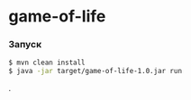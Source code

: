 # game-of-life

### Запуск
```bash
$ mvn clean install
$ java -jar target/game-of-life-1.0.jar run
```
.
